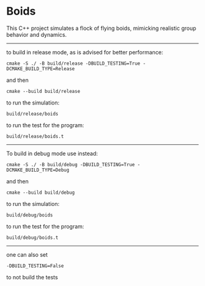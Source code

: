 # Boids
This C++ project simulates a flock of flying boids, mimicking realistic group behavior and dynamics.

-----
to build in release mode, as is advised for better performance:

```
cmake -S ./ -B build/release -DBUILD_TESTING=True -DCMAKE_BUILD_TYPE=Release
```

and then

```
cmake --build build/release
```

to run the simulation:

```
build/release/boids
```

to run the test for the program:

```
build/release/boids.t
```

-----
To build in debug mode use instead:

```
cmake -S ./ -B build/debug -DBUILD_TESTING=True -DCMAKE_BUILD_TYPE=Debug
```

and then

```
cmake --build build/debug
```

to run the simulation:

```
build/debug/boids
```

to run the test for the program:

```
build/debug/boids.t
```

-----
one can also set

```
-DBUILD_TESTING=False
```

to not build the tests
